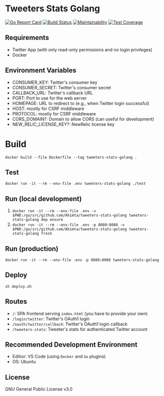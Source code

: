 # Tweeters Stats Golang

[![Go Report Card](https://goreportcard.com/badge/Ahimta/tweeters-stats-golang)](https://goreportcard.com/report/Ahimta/tweeters-stats-golang)
[![Build Status](https://travis-ci.org/Ahimta/tweeters-stats-golang.svg?branch=master)](https://travis-ci.org/Ahimta/tweeters-stats-golang)
[![Maintainability](https://api.codeclimate.com/v1/badges/9a3540991baf29bfc53b/maintainability)](https://codeclimate.com/github/Ahimta/tweeters-stats-golang/maintainability)
[![Test Coverage](https://api.codeclimate.com/v1/badges/9a3540991baf29bfc53b/test_coverage)](https://codeclimate.com/github/Ahimta/tweeters-stats-golang/test_coverage)

## Requirements

- Twitter App (with only read-only permissions and no login privileges)
- Docker

## Environment Variables

- CONSUMER_KEY: Twitter's consumer key
- CONSUMER_SECRET: Twitter's consumer secret
- CALLBACK_URL: Twitter's callback URL
- PORT: Port to use for the web server
- HOMEPAGE: URL to redirect to (e.g., when Twitter login successful)
- HOST: mostly for CSRF middleware
- PROTOCOL: mostly for CSRF middleware
- CORS_DOMAIN?: Domain to allow CORS (can useful for development)
- NEW_RELIC_LICENSE_KEY?: NewRelic license key

# Build

`docker build --file Dockerfile --tag tweeters-stats-golang .`

## Test

`docker run -it --rm --env-file .env tweeters-stats-golang ./test`

## Run (local development)

1. `docker run -it --rm --env-file .env -v $PWD:/go/src/github.com/Ahimta/tweeters-stats-golang tweeters-stats-golang dep ensure`
2. `docker run -it --rm --env-file .env -p 8080:8080 -v $PWD:/go/src/github.com/Ahimta/tweeters-stats-golang tweeters-stats-golang fresh`

## Run (production)

`docker run -it --rm --env-file .env -p 8080:8080 tweeters-stats-golang`

## Deploy

`sh deploy.sh`

## Routes

- `/`: SPA frontend serving `index.html` (you have to provide your own)
- `/login/twitter`: Twitter's OAuth1 login
- `/oauth/twitter/callback`: Twitter's OAuth1 login callback
- `/tweeters-stats`: Tweeter's stats for authenticated Twitter account

## Recommended Development Environment

- Editior: VS Code (using `Docker` and `Go` plugins)
- OS: Ubuntu

## License

GNU General Public License v3.0